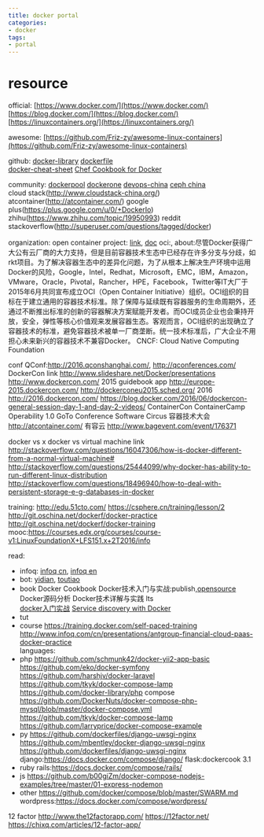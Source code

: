 ```yaml
---
title: docker portal
categories:
- docker
tags:
- portal
---
```


# resource

official:
[https://www.docker.com/](https://www.docker.com/)
[https://blog.docker.com/](https://blog.docker.com/)
[https://linuxcontainers.org/](https://linuxcontainers.org/)

awesome:
[https://github.com/Friz-zy/awesome-linux-containers](https://github.com/Friz-zy/awesome-linux-containers)

github:
[docker-library](https://github.com/docker-library)
[dockerfile](https://github.com/tianon/dockerfiles)   
[docker-cheat-sheet](https://github.com/wsargent/docker-cheat-sheet)
[Chef Cookbook for Docker](https://github.com/chef-cookbooks/docker)

community:
[dockerpool](http://dockerpool.com/)
[dockerone](http://dockerone.com)
[devops-china](http://devops-china.org)
[ceph china](http://bbs.ceph.org.cn/)    
cloud stack(http://www.cloudstack-china.org/)
atcontainer(http://atcontainer.com/)
google plus(https://plus.google.com/u/0/+DockerIo)
zhihu(https://www.zhihu.com/topic/19950993)
reddit
stackoverflow(http://superuser.com/questions/tagged/docker)

organization:
open container project: [link](http://www.opencontainers.org/), [doc](http://blog.docker.com/2015/06/open-container-project-foundation/)
oci:[](https://www.opencontainers.org/), [](https://github.com/opencontainers)
about:尽管Docker获得广大公有云厂商的大力支持，但是目前容器技术生态中已经存在许多分支与分歧，如rkt项目。为了解决容器生态中的差异化问题，为了从根本上解决生产环境中运用Docker的风险，Google，Intel，Redhat，Microsoft，EMC，IBM，Amazon，VMware，Oracle，Pivotal，Rancher，HPE，Facebook，Twitter等IT大厂于2015年6月共同宣布成立OCI（Open Container Initiative）组织。OCI组织的目标在于建立通用的容器技术标准。除了保障与延续既有容器服务的生命周期外，还通过不断推出标准的创新的容器解决方案赋能开发者。而OCI成员企业也会秉持开放，安全，弹性等核心价值观来发展容器生态。客观而言，OCI组织的出现确立了容器技术的标准，避免容器技术被单一厂商垄断。统一技术标准后，广大企业不用担心未来新兴的容器技术不兼容Docker。
CNCF: Cloud Native Computing Foundation

conf
QConf:http://2016.qconshanghai.com/, http://qconferences.com/
DockerCon
    link
        http://www.slideshare.net/Docker/presentations
        http://www.dockercon.com/
    2015
        guidebook app
        http://europe-2015.dockercon.com/
        http://dockerconeu2015.sched.org/
    2016
        http://2016.dockercon.com/
        https://blog.docker.com/2016/06/dockercon-general-session-day-1-and-day-2-videos/
ContainerCon
ContainerCamp
Operability 1.0
GoTo Conference
Software Circus
容器技术大会
    http://atcontainer.com/
有容云
    http://www.bagevent.com/event/176371

docker vs x
    docker vs virtual machine
        link
            http://stackoverflow.com/questions/16047306/how-is-docker-different-from-a-normal-virtual-machine#
            http://stackoverflow.com/questions/25444099/why-docker-has-ability-to-run-different-linux-distribution
            http://stackoverflow.com/questions/18496940/how-to-deal-with-persistent-storage-e-g-databases-in-docker

training:
    http://edu.51cto.com/
    https://csphere.cn/training/lesson/2
    http://git.oschina.net/dockerf/docker-practice
    http://git.oschina.net/dockerf/docker-training
    mooc:https://courses.edx.org/courses/course-v1:LinuxFoundationX+LFS151.x+2T2016/info
    
read:
- infoq: [infoq cn](http://www.infoq.com/cn/dockers/), [infoq en](https://www.infoq.com/docker-2)
- bot: [yidian](http://www.yidianzixun.com/home?page=channel&keyword=docker), [toutiao](http://toutiao.com/tag85482990/)
- book
    Docker Cookbook
    Docker技术入门与实战:publish,[opensource](http://dockerpool.com/static/books/docker_practice/index.html)
    Docker源码分析
    Docker技术详解与实践 lts        
    [docker入门实战](http://yuedu.baidu.com/ebook/d817967416fc700abb68fca1)
    [Service discovery with Docker](http://adetante.github.io/articles/service-discovery-with-docker-1/ )
- tut
    [](http://www.alauda.cn/tutorial/)
    [](http://help.daocloud.io/)        
    [](https://coreos.com/os/docs/latest/quickstart.html   )        
- course
    https://training.docker.com/self-paced-training
    http://www.infoq.com/cn/presentations/antgroup-financial-cloud-paas-docker-practice              
languages:
- php
    https://github.com/schmunk42/docker-yii2-app-basic
    https://github.com/eko/docker-symfony
    https://github.com/harshjv/docker-laravel
    https://github.com/tkyk/docker-compose-lamp
    https://github.com/docker-library/php
    compose
    https://github.com/DockerNuts/docker-compose-php-mysql/blob/master/docker-compose.yml
    https://github.com/tkyk/docker-compose-lamp
    https://github.com/larryprice/docker-compose-example
- py
    https://github.com/dockerfiles/django-uwsgi-nginx
    https://github.com/mbentley/docker-django-uwsgi-nginx
    https://github.com/dockerfiles/django-uwsgi-nginx
    django:https://docs.docker.com/compose/django/
    flask:dockercook 3.1
- ruby
    rails:https://docs.docker.com/compose/rails/
- js
    https://github.com/b00giZm/docker-compose-nodejs-examples/tree/master/01-express-nodemon
- other
    https://github.com/docker/compose/blob/master/SWARM.md
    wordpress:https://docs.docker.com/compose/wordpress/

12 factor
    http://www.the12factorapp.com/
    https://12factor.net/
    https://chixq.com/articles/12-factor-app/


        